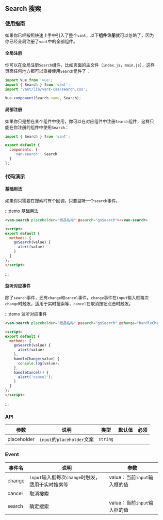 <script>
export default {
  methods: {
    goSearch(value) {
      alert(value)
    },
    handleChange(value) {
      console.log(value);
    },
    handleCancel() {
      alert('cancel');
    }
  }
};
</script>

## Search 搜索

### 使用指南

如果你已经按照快速上手中引入了整个`vant`，以下**组件注册**就可以忽略了，因为你已经全局注册了`vant`中的全部组件。

#### 全局注册

你可以在全局注册`Search`组件，比如页面的主文件（`index.js`，`main.js`），这样页面任何地方都可以直接使用`Search`组件了：

```js
import Vue from 'vue';
import { Search } from 'vant';
import 'vant/lib/vant-css/search.css';

Vue.component(Search.name, Search);
```

#### 局部注册

如果你只是想在某个组件中使用，你可以在对应组件中注册`Search`组件，这样只能在你注册的组件中使用`Search`：

```js
import { Search } from 'vant';

export default {
  components: {
    'van-search': Search
  }
};
```

### 代码演示

#### 基础用法

如果你只需要在搜索时有个回调，只要监听一个`search`事件。

:::demo 基础用法
```html
<van-search placeholder="商品名称" @search="goSearch"></van-search>

<script>
export default {
  methods: {
    goSearch(value) {
      alert(value)
    }
  }
};
</script>
```
:::

#### 监听对应事件

除了`search`事件，还有`change`和`cancel`事件，`change`事件在`input`输入框每次`change`时触发，适用于实时搜索等，`cancel`在取消按钮点击时触发。

:::demo 监听对应事件
```html
<van-search placeholder="商品名称" @search="goSearch" @change="handleChange" @cancel="handleCancel"></van-search>

<script>
export default {
  methods: {
    goSearch(value) {
      alert(value)
    },
    handleChange(value) {
      console.log(value);
    },
    handleCancel() {
      alert('cancel');
    }
  }
};
</script>
```
:::

### API

| 参数       | 说明      | 类型       | 默认值       | 必须       |
|-----------|-----------|-----------|-------------|-------------|
| placeholder | `input`的`placeholder`文案 | `string`  |           |     |

### Event

| 事件名       | 说明      | 参数       |
|-----------|-----------|-----------|
| change | `input`输入框每次`change`时触发，适用于实时搜索等 | value：当前`input`输入框的值  |
| cancel | 取消搜索 |   |
| search | 确定搜索 | value：当前`input`输入框的值  |
